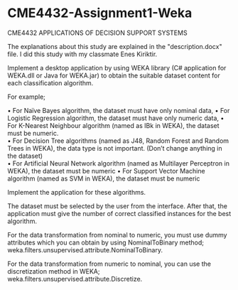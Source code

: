 # CME4432-Assignment1-Weka
CME4432 APPLICATIONS OF DECISION SUPPORT SYSTEMS

The explanations about this study are explained in the "description.docx" file. I did this study with my classmate Enes Kiriktir.

Implement a desktop application by using WEKA library (C# application for WEKA.dll or Java for WEKA.jar) to obtain the suitable dataset content for each classification algorithm. 

For example; 

•	For Naïve Bayes algorithm, the dataset must have only nominal data,
•	For Logistic Regression algorithm, the dataset must have only numeric data,
•	For K-Nearest Neighbour algorithm (named as IBk in WEKA), the dataset must be numeric.  
•	For Decision Tree algorithms (named as J48, Random Forest and Random Trees in WEKA), the data type is not important. (Don’t change anything in the dataset)   
•	For Artificial Neural Network algorithm (named as Multilayer Perceptron in WEKA), the dataset must be numeric 
•	For Support Vector Machine algorithm (named as SVM in WEKA), the dataset must be numeric 

Implement the application for these  algorithms.

The dataset must be selected by the user from the interface. After that, the application must give the number of correct classified instances for the best algorithm.

For the data transformation from nominal to numeric, you must use dummy attributes which you can obtain by using NominalToBinary method;
weka.filters.unsupervised.attribute.NominalToBinary. 

For the data transformation from numeric to nominal, you can use the discretization method in WEKA;
weka.filters.unsupervised.attribute.Discretize.

